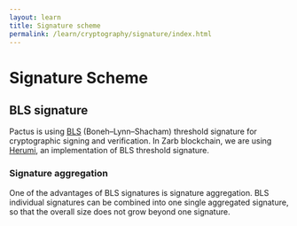 ```yaml
---
layout: learn
title: Signature scheme
permalink: /learn/cryptography/signature/index.html
---
```




# Signature Scheme

## BLS signature

Pactus is using [BLS](https://datatracker.ietf.org/doc/draft-irtf-cfrg-bls-signature/)
(Boneh–Lynn–Shacham) threshold signature for cryptographic signing and verification. In Zarb
blockchain, we are using [Herumi](https://github.com/herumi/bls), an implementation of BLS threshold
signature.

### Signature aggregation

One of the advantages of BLS signatures is signature aggregation. BLS individual signatures can be
combined into one single aggregated signature, so that the overall size does not grow beyond one
signature.
